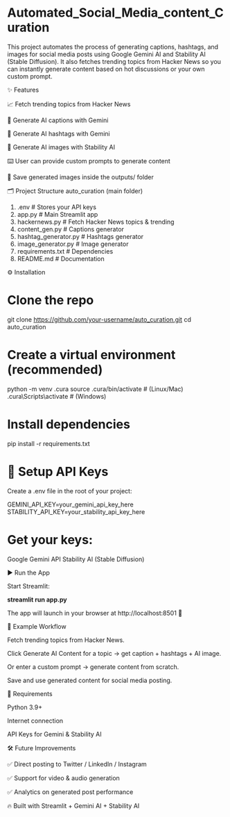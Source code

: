 # Automated_Social_Media_content_Curation

This project automates the process of generating captions, hashtags, and images for social media posts using Google Gemini AI and Stability AI (Stable Diffusion).
It also fetches trending topics from Hacker News so you can instantly generate content based on hot discussions or your own custom prompt.

✨ Features

📈 Fetch trending topics from Hacker News

📝 Generate AI captions with Gemini

🔖 Generate AI hashtags with Gemini

🎨 Generate AI images with Stability AI

⌨️ User can provide custom prompts to generate content

💾 Save generated images inside the outputs/ folder

🗂️ Project Structure
auto_curation (main folder)

1.  .env                         # Stores your API keys
2.   app.py                       # Main Streamlit app
3.   hackernews.py                 # Fetch Hacker News topics & trending
4.   content_gen.py                # Captions generator
5.   hashtag_generator.py          # Hashtags generator
6.   image_generator.py            # Image generator
7.   requirements.txt              # Dependencies
8.   README.md                     # Documentation

⚙️ Installation

# Clone the repo

git clone https://github.com/your-username/auto_curation.git
cd auto_curation


# Create a virtual environment (recommended)

python -m venv .cura
source .cura/bin/activate   # (Linux/Mac)
.cura\Scripts\activate      # (Windows)


# Install dependencies

pip install -r requirements.txt

# 🔑 Setup API Keys

Create a .env file in the root of your project:

GEMINI_API_KEY=your_gemini_api_key_here
STABILITY_API_KEY=your_stability_api_key_here


# Get your keys:
Google Gemini API
Stability AI (Stable Diffusion)

▶️ Run the App

Start Streamlit:

**streamlit run app.py**


The app will launch in your browser at http://localhost:8501
 🎉

📸 Example Workflow

Fetch trending topics from Hacker News.

Click Generate AI Content for a topic → get caption + hashtags + AI image.

Or enter a custom prompt → generate content from scratch.

Save and use generated content for social media posting.

📌 Requirements

Python 3.9+

Internet connection

API Keys for Gemini & Stability AI

🛠️ Future Improvements

✅ Direct posting to Twitter / LinkedIn / Instagram

✅ Support for video & audio generation

✅ Analytics on generated post performance

🔥 Built with Streamlit + Gemini AI + Stability AI
